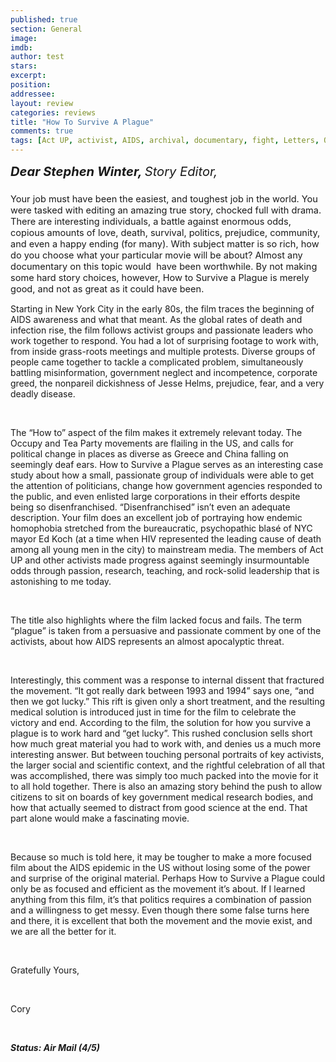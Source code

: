 ```yaml
---
published: true
section: General
image: 
imdb: 
author: test 
stars: 
excerpt: 
position: 
addressee: 
layout: review
categories: reviews
title: "How To Survive A Plague"
comments: true
tags: [Act UP, activist, AIDS, archival, documentary, fight, Letters, Occupy, Oscar, protest, Tea Party]
---
```

<div><div id="_mcePaste"><span class="full-image-block ssNonEditable"><a href="/letters/2013/2/26/how-to-survive-a-plague.html"><img src="http://static.squarespace.com/static/5005f6bcc4aa41161b33e89e/5329cf1fe4b07c068ebf74de/5329cf1fe4b07c068ebf77d5/1361907029096/How%20to%20Survive%20a%20Plague.jpg" alt="" /></a></span></div>
<div style="font-size:120%;"><span style="font-size:120%;"><em><strong>Dear Stephen Winter, </strong>Story Editor,</em></span></div>
<div style="font-size:130%;"><span style="font-size:130%;"><em style="font-size:80%;"><br /></em></span></div>
<div style="font-size:50%;"></div>
<div style="font-size:130%;"></div>
<div style="font-size:130%;"></div>
<div style="font-size:130%;"><span style="font-size:80%;">Your job must have been the easiest, and toughest job in the world. You were tasked with editing an amazing true story, chocked full with drama. There are interesting individuals, a battle against enormous odds, copious amounts of love, death, survival, politics, prejudice, community, and even a happy ending (for many). With subject matter is so rich, how do you choose what your particular movie will be about? Almost any documentary on this topic would &nbsp;have been worthwhile. By not making some hard story choices, however, How to Survive a Plague is merely good, and not as great as it could have been. </span></div>
<p><span style="font-size:80%;"> </span></p>
<div id="_mcePaste">Starting in New York City in the early 80s, the film traces the beginning of AIDS awareness and what that meant. As the global rates of death and infection rise, the film follows activist groups and passionate leaders who work together to respond. You had a lot of surprising footage to work with, from inside grass-roots meetings and multiple protests. Diverse groups of people came together to tackle a complicated problem, simultaneously battling misinformation, government neglect and incompetence, corporate greed, the nonpareil dickishness of Jesse Helms, prejudice, fear, and a very deadly disease.&nbsp;</div>
<p>&nbsp;</p>
<div id="_mcePaste">The &#8220;How to&#8221; aspect of the film makes it extremely relevant today. The Occupy and Tea Party movements are flailing in the US, and calls for political change in places as diverse as Greece and China falling on seemingly deaf ears. How to Survive a Plague serves as an interesting case study about how a small, passionate group of individuals were able to get the attention of politicians, change how government agencies responded to the public, and even enlisted large corporations in their efforts despite being so disenfranchised. &#8220;Disenfranchised&#8221; isn&rsquo;t even an adequate description. Your film does an excellent job of portraying how endemic homophobia stretched from the bureaucratic, psychopathic blas&eacute; of NYC mayor Ed Koch (at a time when HIV represented the leading cause of death among all young men in the city) to mainstream media. The members of Act UP and other activists made progress against seemingly insurmountable odds through passion, research, teaching, and rock-solid leadership that is astonishing to me today.</div>
<p>&nbsp;</p>
<div id="_mcePaste">The title also highlights where the film lacked focus and fails. The term &#8220;plague&#8221; is taken from a persuasive and passionate comment by one of the activists, about how AIDS represents an almost apocalyptic threat.</div>
<p>&nbsp;</p>
<div>Interestingly, this comment was a response to internal dissent that fractured the movement. &#8220;It got really dark between 1993 and 1994&#8221; says one, &#8220;and then we got lucky.&#8221; This rift is given only a short treatment, and the resulting medical solution is introduced just in time for the film to celebrate the victory and end. According to the film, the solution for how you survive a plague is to work hard and &#8220;get lucky&#8221;. This rushed conclusion sells short how much great material you had to work with, and denies us a much more interesting answer. But between touching personal portraits of key activists, the larger social and scientific context, and the rightful celebration of all that was accomplished, there was simply too much packed into the movie for it to all hold together. There is also an amazing story behind the push to allow citizens to sit on boards of key government medical research bodies, and how that actually seemed to distract from good science at the end. That part alone would make a fascinating movie.</div>
<p>&nbsp;</p>
<div id="_mcePaste">Because so much is told here, it may be tougher to make a more focused film about the AIDS epidemic in the US without losing some of the power and surprise of the original material. Perhaps How to Survive a Plague could only be as focused and efficient as the movement it&#8217;s about. If I learned anything from this film, it&rsquo;s that politics requires a combination of passion and a willingness to get messy. Even though there some false turns here and there, it is excellent that both the movement and the movie exist, and we are all the better for it.</div>
<p>&nbsp;</p>
<div id="_mcePaste">Gratefully Yours,&nbsp;</div>
<p>&nbsp;</p>
<div id="_mcePaste">Cory</div>
<p>&nbsp;</p>
<div><strong><em>Status: Air Mail (4/5)</em></strong></div>
<div></div>
<div></div></div>

